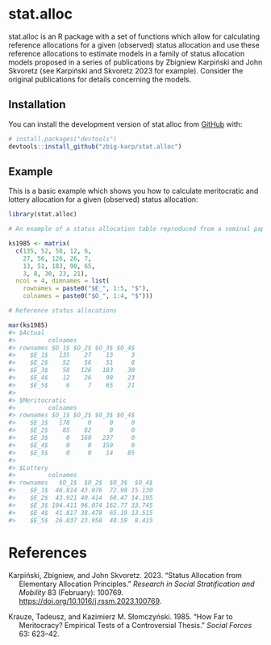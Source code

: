 
<!-- README.md is generated from README.Rmd. Please edit that file -->

# stat.alloc

<!-- badges: start -->

<!-- badges: end -->

stat.alloc is an R package with a set of functions which allow for
calculating reference allocations for a given (observed) status
allocation and use these reference allocations to estimate models in a
family of status allocation models proposed in a series of publications
by Zbigniew Karpiński and John Skvoretz (see Karpiński and Skvoretz 2023
for example). Consider the original publications for details concerning
the models.

## Installation

You can install the development version of stat.alloc from
[GitHub](https://github.com/) with:

``` r
# install.packages("devtools")
devtools::install_github("zbig-karp/stat.alloc")
```

## Example

This is a basic example which shows you how to calculate meritocratic
and lottery allocation for a given (observed) status allocation:

``` r
library(stat.alloc)

# An example of a status allocation table reproduced from a seminal paper by Krauze and Słomczyński (1985). It shows counts of individual from a given educational category (row of the matrix) who end up in a given occupational status (column of the matrix).

ks1985 <- matrix(
  c(135, 52, 58, 12, 6, 
    27, 56, 126, 26, 7, 
    13, 51, 183, 98, 65, 
    3, 8, 30, 23, 21), 
  ncol = 4, dimnames = list(
    rownames = paste0("$E_", 1:5, "$"), 
    colnames = paste0("$O_", 1:4, "$")))

# Reference status allocations 

mar(ks1985)
#> $Actual
#>         colnames
#> rownames $O_1$ $O_2$ $O_3$ $O_4$
#>    $E_1$   135    27    13     3
#>    $E_2$    52    56    51     8
#>    $E_3$    58   126   183    30
#>    $E_4$    12    26    98    23
#>    $E_5$     6     7    65    21
#> 
#> $Meritocratic
#>         colnames
#> rownames $O_1$ $O_2$ $O_3$ $O_4$
#>    $E_1$   178     0     0     0
#>    $E_2$    85    82     0     0
#>    $E_3$     0   160   237     0
#>    $E_4$     0     0   159     0
#>    $E_5$     0     0    14    85
#> 
#> $Lottery
#>         colnames
#> rownames   $O_1$  $O_2$  $O_3$  $O_4$
#>    $E_1$  46.814 43.076  72.98 15.130
#>    $E_2$  43.921 40.414  68.47 14.195
#>    $E_3$ 104.411 96.074 162.77 33.745
#>    $E_4$  41.817 38.478  65.19 13.515
#>    $E_5$  26.037 23.958  40.59  8.415
```

# References

<div id="refs" class="references csl-bib-body hanging-indent"
entry-spacing="0">

<div id="ref-karpinski2023" class="csl-entry">

Karpiński, Zbigniew, and John Skvoretz. 2023. “Status Allocation from
Elementary Allocation Principles.” *Research in Social Stratification
and Mobility* 83 (February): 100769.
<https://doi.org/10.1016/j.rssm.2023.100769>.

</div>

<div id="ref-krauze1985" class="csl-entry">

Krauze, Tadeusz, and Kazimierz M. Słomczyński. 1985. “How Far to
Meritocracy? Empirical Tests of a Controversial Thesis.” *Social Forces*
63: 623–42.

</div>

</div>
